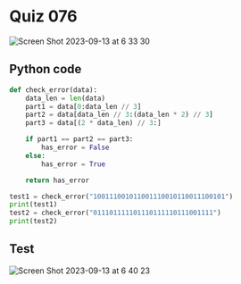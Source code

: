 # Quiz 076

![Screen Shot 2023-09-13 at 6 33 30](https://github.com/jovanovicjanna/year2/assets/111895127/d0124d64-e5e9-4a6b-bc24-f17c26dfb1ed)

## Python code
```.py
def check_error(data):
    data_len = len(data)
    part1 = data[0:data_len // 3]
    part2 = data[data_len // 3:(data_len * 2) // 3]
    part3 = data[(2 * data_len) // 3:]

    if part1 == part2 == part3:
        has_error = False
    else:
        has_error = True

    return has_error

test1 = check_error("100111001011001110010110011100101")
print(test1)
test2 = check_error("011101111101110111110111001111")
print(test2)
```
## Test

![Screen Shot 2023-09-13 at 6 40 23](https://github.com/jovanovicjanna/year2/assets/111895127/2b2a8c71-3a84-4706-ac45-c0b14efee42b)
